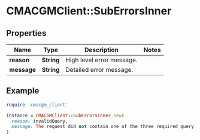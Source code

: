 # CMACGMClient::SubErrorsInner

## Properties

| Name | Type | Description | Notes |
| ---- | ---- | ----------- | ----- |
| **reason** | **String** | High level error message. |  |
| **message** | **String** | Detailed error message. |  |

## Example

```ruby
require 'cmacgm_client'

instance = CMACGMClient::SubErrorsInner.new(
  reason: invalidQuery,
  message: The request did not contain one of the three required query parameters.
)
```

